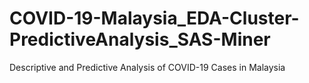 # COVID-19-Malaysia_EDA-Cluster-PredictiveAnalysis_SAS-Miner
Descriptive and Predictive Analysis of COVID-19 Cases in Malaysia
